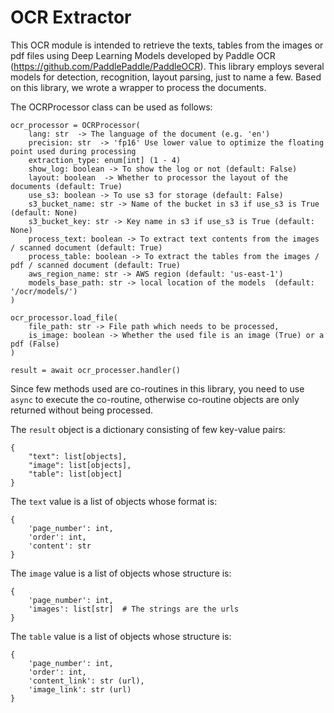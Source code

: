 # OCR Extractor

This OCR module is intended to retrieve the texts, tables from the images or pdf files using Deep Learning Models developed by Paddle OCR (https://github.com/PaddlePaddle/PaddleOCR).
This library employs several models for detection, recognition, layout parsing, just to name a few.
Based on this library, we wrote a wrapper to process the documents.

The OCRProcessor class can be used as follows:

```
ocr_processor = OCRProcessor(  
    lang: str  -> The language of the document (e.g. 'en')  
    precision: str  -> 'fp16' Use lower value to optimize the floating point used during processing  
    extraction_type: enum[int] (1 - 4)  
    show_log: boolean -> To show the log or not (default: False)  
    layout: boolean  -> Whether to processor the layout of the documents (default: True)  
    use_s3: boolean -> To use s3 for storage (default: False)  
    s3_bucket_name: str -> Name of the bucket in s3 if use_s3 is True (default: None)  
    s3_bucket_key: str -> Key name in s3 if use_s3 is True (default: None)  
    process_text: boolean -> To extract text contents from the images / scanned document (default: True)  
    process_table: boolean -> To extract the tables from the images / pdf / scanned document (default: True)  
    aws_region_name: str -> AWS region (default: 'us-east-1')  
    models_base_path: str -> local location of the models  (default: '/ocr/models/')
)

ocr_processor.load_file(
    file_path: str -> File path which needs to be processed,
    is_image: boolean -> Whether the used file is an image (True) or a pdf (False)
)

result = await ocr_processer.handler()
```

Since few methods used are co-routines in this library, you need to use `async` to execute the co-routine, otherwise co-routine objects are only returned without being processed.

The `result` object is a dictionary consisting of few key-value pairs:  
```
{
    "text": list[objects],
    "image": list[objects],
    "table": list[object]
}
```

The `text` value is a list of objects whose format is:  
```
{
    'page_number': int,
    'order': int,
    'content': str
}
```

The `image` value is a list of objects whose structure is:
```
{
    'page_number': int,
    'images': list[str]  # The strings are the urls
}
```

The `table` value is a list of objects whose structure is:
```
{
    'page_number': int,
    'order': int,
    'content_link': str (url),
    'image_link': str (url)
}
```